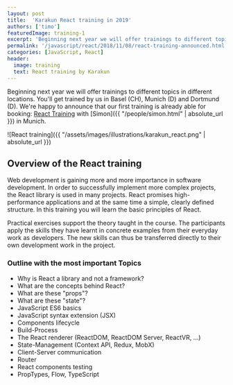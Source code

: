```yaml
---
layout: post
title:  'Karakun React training in 2019'
authors: ['timo']
featuredImage: training-1
excerpt: 'Beginning next year we will offer trainings to different topics in different locations. We are happy to announce that our first training is already able for booking. Our JavaScript expert Simon Skoczylas will host a training about React in Munich. Hurry up and book your seat soon!'
permalink: '/javascript/react/2018/11/08/react-training-announced.html'
categories: [JavaScript, React]
header:
  image: training
  text: React training by Karakun
---
```


Beginning next year we will offer trainings to different topics in different locations. 
You'll get trained by us in Basel (CH), Munich (D) and Dortmund (D).
We're happy to announce that our first training is already able for booking: 
[React Training](https://eppleton.de/kurse/react-training-mit-simon-skozczylas_31.html) with [Simon]({{ "/people/simon.html" | absolute_url }}) in Munich.

![React training]({{ "/assets/images/illustrations/karakun_react.png" | absolute_url }})


## Overview of the React training
Web development is gaining more and more importance in software development. In order to successfully implement more complex projects, the React library is used in many projects. React promises high-performance applications and at the same time a simple, clearly defined structure. In this training you will learn the basic principles of React.

Practical exercises support the theory taught in the course. The participants apply the skills they have learnt in concrete examples from their everyday work as developers. The new skills can thus be transferred directly to their own development work in the project.

### Outline with the most important Topics
* Why is React a library and not a framework?
* What are the concepts behind React?
* What are these "props"?
* What are these "state"?
* JavaScript ES6 basics
* JavaScript syntax extension (JSX)
* Components lifecycle
* Build-Process
* The React renderer (ReactDOM, ReactDOM Server, ReactVR, ...)
* State-Management (Context API, Redux, MobX)
* Client-Server communication
* Router
* React components testing
* PropTypes, Flow, TypeScript
